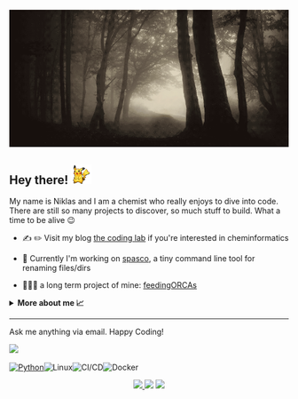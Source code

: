
![](assets/forrest.gif "It's cold outside...")

<!-- ## Hey there 👋 👻-->

## Hey there! <img src="assets/pikachu1.gif" width="38px"> 

My name is Niklas and I am a chemist who really enjoys to dive into code. There are still so many projects to discover, so much stuff to build. What a time to be alive :wink:

- &#x270d; :pencil2:  Visit my blog [the coding lab](https://the-coding-lab.com/) if you're  interested in cheminformatics

- 🚧 Currently I'm working on [spasco](https://github.com/NiklasTiede/spasco), a tiny command line tool for renaming files/dirs

- 🏃🏼‍♂️ a long term project of mine: [feedingORCAs](https://github.com/NiklasTiede/feedingORCAs)

<details>
    <summary><b>More about me 📈</b></summary>

<!-- ## More About Me -->
<!-- <br> -->
Some statictics to give prove that I do not pretend being a noob:


[![niklastiede's github stats](https://github-readme-stats.vercel.app/api?username=niklastiede&count_private=true&show_icons=true&theme=tokyonight)](https://github.com/niklastiede/github-readme-stats)

[![Top Langs](https://github-readme-stats.vercel.app/api/top-langs/?username=niklastiede)](https://github.com/niklastiede/github-readme-stats)



####  🔧 Technologies & Tools

```python
import json
from dataclasses import asdict, dataclass


@dataclass
class Skills:
    languages = ("Python", "Bash")
    frameworks = ("RDKit", "Pytorch", "", "", )
    databases = ("Mongo", "PostgreSQL", "Redis")
    misc      = ("Docker", "Celery", "RQ")
    ongoing   = ("Django", "DRF", "JavaScript")

    def serialize(self):
        return json.dumps(asdict(self), indent=4)


stack = Stack()
print(stack.serialize())
```

</details>


---
<!-- 
<p align="center">
  H<sub>2</sub>SO<sub>4</sub> + 2NaOH &rarr; 2H<sub>2</sub>O + Na<sup>+</sup> + SO<sub>4</sub><sup>2-</sup>
</p> -->

Ask me anything via email.
Happy Coding!

![](https://komarev.com/ghpvc/?username=NiklasTiede&color=7d7038)


[![Python](https://img.shields.io/badge/-Python-000?&logo=python)](https://github.com/NiklasTiede?tab=repositories&q=&type=&language=python)![Linux](https://img.shields.io/badge/-Linux-000?&logo=Linux&logoColor=FCC624)![CI/CD](https://img.shields.io/badge/-CI%2FCD-000?&logo=CircleCI&logoColor=fff)![Docker](https://img.shields.io/badge/-Docker-000?&logo=Docker)



<p id="socialIcons" align="center">

<a href="https://linkedin.com/in/ahsankhan26" alt="LinkedIn">
<img src="https://img.shields.io/badge/-LinkedIn-blue?style=flat-square&logo=linkedin" />
<a> 

<a href="https://www.codewars.com/users/NiklasTiede" alt="HackerRank">
<img src="https://www.codewars.com/users/NiklasTiede/badges/micro" /></a>
<a>



<a href="https://stackoverflow.com/users/13870209/ahsan-khan" alt="StackOverflow">
<img src="https://img.shields.io/badge/-StackOverflow-FE7A16?style=flat-square&logo=stack-overflow&logoColor=white" /></a>
<a>

</p>












<!-- <a href="https://github.com/NiklasTiede/feedingORCAs">
  <img align="center" src="https://github-readme-stats.vercel.app/api/pin/?username=NiklasTiede&repo=feedingORCAs&title_color=ffffff&text_color=c9cacc&icon_color=2bbc8a&bg_color=1d1f21" />
</a> -->
